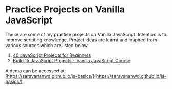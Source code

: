 # Practice Projects on Vanilla JavaScript

These are some of my practice projects on Vanilla JavaScript. Intention is to improve scripting knowledge. Project ideas are learnt and inspired from various sources which are listed below.

1. [40 JavaScript Projects for Beginners](https://www.freecodecamp.org/news/javascript-projects-for-beginners/#heading-how-to-create-a-color-flipper)
2. [Build 15 JavaScript Projects - Vanilla JavaScript Course](https://www.youtube.com/watch?v=3PHXvlpOkf4)

A demo can be accessed at:<br/>
[https://saravananwd.github.io/js-basics/](https://saravananwd.github.io/js-basics/)


